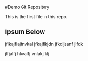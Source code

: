 #Demo Git Repository

This is the first file in this repo.

## Ipsum Below

jflkajflajfnvkal jfkajflkjdn jfkdljsanf jlfdk

jlfjalfj hkvalfj vnlakjfklj